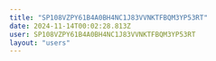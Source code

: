 ```yaml
---
title: "SP108VZPY61B4A0BH4NC1J83VVNKTFBQM3YP53RT"
date: 2024-11-14T00:02:28.813Z
user: SP108VZPY61B4A0BH4NC1J83VVNKTFBQM3YP53RT
layout: "users"
---
```

    